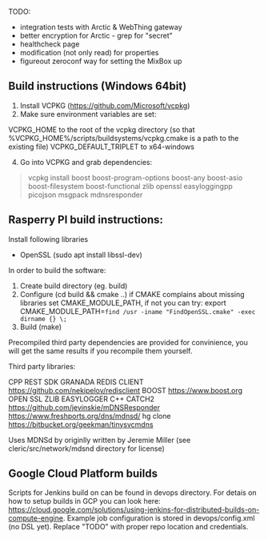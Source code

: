 TODO:
 - integration tests with Arctic & WebThing gateway
 - better encryption for Arctic - grep for "secret"
 - healthcheck page
 - modification (not only read) for properties
 - figureout zeroconf way for setting the MixBox up

Build instructions (Windows 64bit)
-------------------------------------------------------------------------------------------
1. Install VCPKG (https://github.com/Microsoft/vcpkg)
2. Make sure environment variables are set:

VCPKG_HOME to the root of the vcpkg directory (so that %VCPKG_HOME%/scripts/buildsystems/vcpkg.cmake is a path to the existing file)
VCPKG_DEFAULT_TRIPLET to x64-windows

4. Go into VCPKG and grab dependencies:

> vcpkg install boost boost-program-options boost-any boost-asio boost-filesystem boost-functional zlib openssl easyloggingpp picojson msgpack mdnsresponder


Rasperry PI build instructions:
-------------------------------------------------------------------------------------------

Install following libraries
 - OpenSSL (sudo apt install libssl-dev)
 
In order to build the software:
1. Create build directory (eg. build)
2. Configure (cd build && cmake ..) 
	if CMAKE complains about missing libraries set CMAKE_MODULE_PATH, if not you can try: export CMAKE_MODULE_PATH=`find /usr -iname "FindOpenSSL.cmake" -exec dirname {} \;`
3. Build (make)

Precompiled third party dependencies are provided for convinience, you will get the same results if you recompile them yourself.


Third party libraries:

CPP REST SDK
GRANADA
REDIS CLIENT https://github.com/nekipelov/redisclient
BOOST https://www.boost.org
OPEN SSL
ZLIB
EASYLOGGER C++
CATCH2
https://github.com/jevinskie/mDNSResponder
https://www.freshports.org/dns/mdnsd/
hg clone https://bitbucket.org/geekman/tinysvcmdns

Uses MDNSd by originlly written by Jeremie Miller (see cleric/src/network/mdsnd directory for license)

Google Cloud Platform builds
------------
Scripts for Jenkins build on can be found in devops directory. For detais on how to setup builds in GCP you can look here: https://cloud.google.com/solutions/using-jenkins-for-distributed-builds-on-compute-engine. 
Example job configuration is stored in devops/config.xml (no DSL yet). Replace "TODO" with proper repo location and credentials.